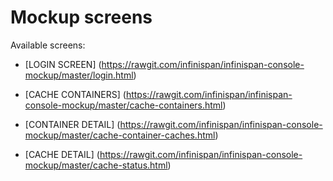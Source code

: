 Mockup screens
======

Available screens:

- [LOGIN SCREEN] (https://rawgit.com/infinispan/infinispan-console-mockup/master/login.html)

- [CACHE CONTAINERS] (https://rawgit.com/infinispan/infinispan-console-mockup/master/cache-containers.html)

- [CONTAINER DETAIL] (https://rawgit.com/infinispan/infinispan-console-mockup/master/cache-container-caches.html)

- [CACHE DETAIL] (https://rawgit.com/infinispan/infinispan-console-mockup/master/cache-status.html)
